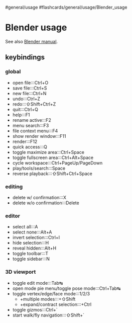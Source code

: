 #general/usage #flashcards/general/usage/Blender_usage

# Blender usage

See also [Blender manual](https://docs.blender.org/manual/en/dev/interface/keymap/blender_default.html).

## keybindings

### global

- open file:::Ctrl+O <!--SR:!2023-09-24,197,315!2023-09-25,197,316-->
- save file:::Ctrl+S <!--SR:!2023-04-13,73,316!2023-04-03,65,316-->
- new file:::Ctrl+N <!--SR:!2023-04-08,63,270!2023-07-07,121,296-->
- undo:::Ctrl+Z <!--SR:!2023-09-28,197,310!2023-07-07,121,296-->
- redo:::⇧Shift+Ctrl+Z <!--SR:!2023-08-14,162,310!2023-06-13,94,256-->
- quit:::Ctrl+Q <!--SR:!2023-07-01,117,290!2023-04-27,80,296-->
- help:::F1 <!--SR:!2023-07-02,119,290!2023-08-10,147,290-->
- rename active:::F2 <!--SR:!2023-05-02,79,276!2023-04-14,42,216-->
- menu search:::F3 <!--SR:!2023-07-15,135,296!2023-04-12,26,276-->
- file context menu:::F4 <!--SR:!2023-04-09,21,190!2023-03-26,31,256-->
- show render window:::F11 <!--SR:!2023-09-05,173,295!2023-04-03,58,276-->
- render:::F12 <!--SR:!2023-06-17,116,296!2023-09-04,181,316-->
- quick access:::Q <!--SR:!2023-04-10,57,250!2023-04-25,59,250-->
- toggle maximize area:::Ctrl+Space <!--SR:!2023-03-30,14,150!2023-04-11,58,256-->
- toggle fullscreen area:::Ctrl+Alt+Space <!--SR:!2023-04-18,49,190!2023-04-28,54,196-->
- cycle workspace:::Ctrl+PageUp/PageDown <!--SR:!2023-03-21,37,250!2023-07-03,126,296-->
- play/tools/search:::Space <!--SR:!2023-07-30,149,296!2023-08-03,150,296-->
- reverse playback:::⇧Shift+Ctrl+Space <!--SR:!2023-07-01,105,250!2023-03-25,29,215-->

### editing

- delete w/ confirmation:::X <!--SR:!2023-08-02,155,310!2023-08-15,166,316-->
- delete w/o confirmation:::Delete <!--SR:!2023-07-06,131,310!2023-06-21,108,276-->

### editor

- select all:::A <!--SR:!2023-04-11,64,276!2023-03-20,53,296-->
- select none:::Alt+A <!--SR:!2023-07-03,106,256!2023-05-04,81,276-->
- invert selection:::Ctrl+I <!--SR:!2023-04-09,56,250!2023-05-16,84,276-->
- hide selection:::H <!--SR:!2023-05-22,84,250!2023-07-04,127,290-->
- reveal hidden:::Alt+H <!--SR:!2023-04-14,61,250!2023-04-26,64,256-->
- toggle toolbar:::T <!--SR:!2023-06-26,113,290!2023-05-21,85,276-->
- toggle sidebar:::N <!--SR:!2023-04-12,59,256!2023-03-31,19,216-->

### 3D viewport

- toggle edit mode:::Tab↹ <!--SR:!2023-07-04,126,290!2023-03-21,51,296-->
- open mode pie menu/toggle pose mode:::Ctrl+Tab↹ <!--SR:!2023-06-15,99,256!2023-04-15,33,216-->
- toggle vertex/edge/face mode:::1/2/3 <!--SR:!2023-08-16,167,316!2023-07-12,125,296-->
	- +multiple modes:::+⇧Shift <!--SR:!2023-05-14,82,270!2023-03-24,53,296-->
	- +expand/contract selection:::+Ctrl <!--SR:!2023-06-15,114,296!2023-07-04,107,256-->
- toggle gizmos:::Ctrl+\` <!--SR:!2023-03-27,48,250!2023-04-20,63,256-->
- start walk/fly navigation:::⇧Shift+\` <!--SR:!2023-05-11,79,270!2023-05-03,48,175-->
